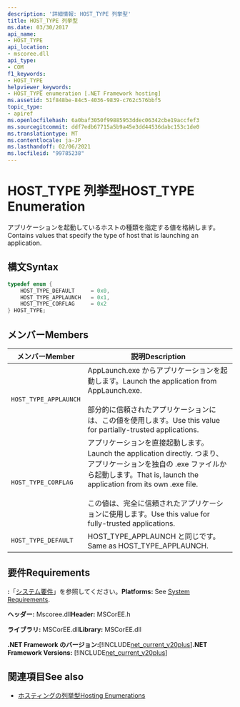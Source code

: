 ```yaml
---
description: '詳細情報: HOST_TYPE 列挙型'
title: HOST_TYPE 列挙型
ms.date: 03/30/2017
api_name:
- HOST_TYPE
api_location:
- mscoree.dll
api_type:
- COM
f1_keywords:
- HOST_TYPE
helpviewer_keywords:
- HOST_TYPE enumeration [.NET Framework hosting]
ms.assetid: 51f848be-84c5-4036-9839-c762c576bbf5
topic_type:
- apiref
ms.openlocfilehash: 6a0baf3050f99885953ddec06342cbe19accfef3
ms.sourcegitcommit: ddf7edb67715a5b9a45e3dd44536dabc153c1de0
ms.translationtype: MT
ms.contentlocale: ja-JP
ms.lasthandoff: 02/06/2021
ms.locfileid: "99785238"
---
```

# <a name="host_type-enumeration"></a><span data-ttu-id="537e2-103">HOST_TYPE 列挙型</span><span class="sxs-lookup"><span data-stu-id="537e2-103">HOST_TYPE Enumeration</span></span>

<span data-ttu-id="537e2-104">アプリケーションを起動しているホストの種類を指定する値を格納します。</span><span class="sxs-lookup"><span data-stu-id="537e2-104">Contains values that specify the type of host that is launching an application.</span></span>  
  
## <a name="syntax"></a><span data-ttu-id="537e2-105">構文</span><span class="sxs-lookup"><span data-stu-id="537e2-105">Syntax</span></span>  
  
```cpp  
typedef enum {  
    HOST_TYPE_DEFAULT     = 0x0,  
    HOST_TYPE_APPLAUNCH   = 0x1,  
    HOST_TYPE_CORFLAG     = 0x2  
} HOST_TYPE;  
```  
  
## <a name="members"></a><span data-ttu-id="537e2-106">メンバー</span><span class="sxs-lookup"><span data-stu-id="537e2-106">Members</span></span>  
  
|<span data-ttu-id="537e2-107">メンバー</span><span class="sxs-lookup"><span data-stu-id="537e2-107">Member</span></span>|<span data-ttu-id="537e2-108">説明</span><span class="sxs-lookup"><span data-stu-id="537e2-108">Description</span></span>|  
|------------|-----------------|  
|`HOST_TYPE_APPLAUNCH`|<span data-ttu-id="537e2-109">AppLaunch.exe からアプリケーションを起動します。</span><span class="sxs-lookup"><span data-stu-id="537e2-109">Launch the application from AppLaunch.exe.</span></span><br /><br /> <span data-ttu-id="537e2-110">部分的に信頼されたアプリケーションには、この値を使用します。</span><span class="sxs-lookup"><span data-stu-id="537e2-110">Use this value for partially-trusted applications.</span></span>|  
|`HOST_TYPE_CORFLAG`|<span data-ttu-id="537e2-111">アプリケーションを直接起動します。</span><span class="sxs-lookup"><span data-stu-id="537e2-111">Launch the application directly.</span></span> <span data-ttu-id="537e2-112">つまり、アプリケーションを独自の .exe ファイルから起動します。</span><span class="sxs-lookup"><span data-stu-id="537e2-112">That is, launch the application from its own .exe file.</span></span><br /><br /> <span data-ttu-id="537e2-113">この値は、完全に信頼されたアプリケーションに使用します。</span><span class="sxs-lookup"><span data-stu-id="537e2-113">Use this value for fully-trusted applications.</span></span>|  
|`HOST_TYPE_DEFAULT`|<span data-ttu-id="537e2-114">HOST_TYPE_APPLAUNCH と同じです。</span><span class="sxs-lookup"><span data-stu-id="537e2-114">Same as HOST_TYPE_APPLAUNCH.</span></span>|  
  
## <a name="requirements"></a><span data-ttu-id="537e2-115">要件</span><span class="sxs-lookup"><span data-stu-id="537e2-115">Requirements</span></span>  

 <span data-ttu-id="537e2-116">**:**「[システム要件](../../get-started/system-requirements.md)」を参照してください。</span><span class="sxs-lookup"><span data-stu-id="537e2-116">**Platforms:** See [System Requirements](../../get-started/system-requirements.md).</span></span>  
  
 <span data-ttu-id="537e2-117">**ヘッダー:** Mscoree.dll</span><span class="sxs-lookup"><span data-stu-id="537e2-117">**Header:** MSCorEE.h</span></span>  
  
 <span data-ttu-id="537e2-118">**ライブラリ:** MSCorEE.dll</span><span class="sxs-lookup"><span data-stu-id="537e2-118">**Library:** MSCorEE.dll</span></span>  
  
 <span data-ttu-id="537e2-119">**.NET Framework のバージョン:**[!INCLUDE[net_current_v20plus](../../../../includes/net-current-v20plus-md.md)]</span><span class="sxs-lookup"><span data-stu-id="537e2-119">**.NET Framework Versions:** [!INCLUDE[net_current_v20plus](../../../../includes/net-current-v20plus-md.md)]</span></span>  
  
## <a name="see-also"></a><span data-ttu-id="537e2-120">関連項目</span><span class="sxs-lookup"><span data-stu-id="537e2-120">See also</span></span>

- [<span data-ttu-id="537e2-121">ホスティングの列挙型</span><span class="sxs-lookup"><span data-stu-id="537e2-121">Hosting Enumerations</span></span>](hosting-enumerations.md)
